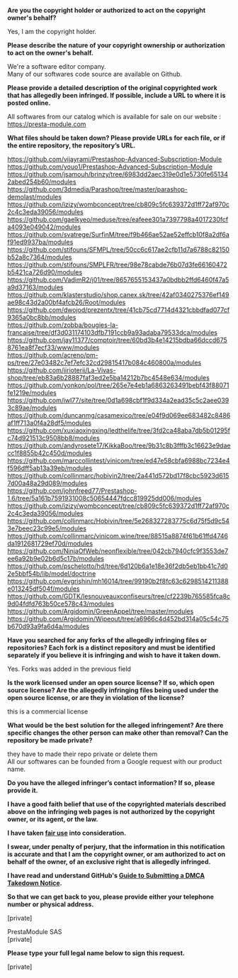 **Are you the copyright holder or authorized to act on the copyright owner's behalf?**

Yes, I am the copyright holder.

**Please describe the nature of your copyright ownership or authorization to act on the owner's behalf.**

We're a software editor company.  
Many of our softwares code source are available on Github.

**Please provide a detailed description of the original copyrighted work that has allegedly been infringed. If possible, include a URL to where it is posted online.**

All softwares from our catalog which is available for sale on our website :  
https://presta-module.com

**What files should be taken down? Please provide URLs for each file, or if the entire repository, the repository’s URL.**

https://github.com/vijayrami/Prestashop-Advanced-Subscription-Module  
https://github.com/youo1/Prestashop-Advanced-Subscription-Module  
https://github.com/jsamouh/brinzy/tree/6983dd2aec319e0d1e5730fe651342abed254b60/modules  
https://github.com/3dmedia/Parashop/tree/master/parashop-demolast/modules  
https://github.com/izizy/wombconcept/tree/cb809c5fc639372d1ff72af970c2c4c3eda39056/modules  
https://github.com/gaelkyeo/meduse/tree/eafeee301a7397798a4017230fcfa4093e049042/modules  
https://github.com/svatrege/SurfinM/tree/f9b466ae52ae52effcb10f8a2df6af91ed9937ba/modules  
https://github.com/stifouns/SFMPL/tree/50cc6c617ae2cfb11d7a6788c82150b52a8c7364/modules  
https://github.com/stifouns/SMPLFR/tree/98e78cabde76b07d3fe66160472b5421ca726d90/modules  
https://github.com/VadimR2/j01/tree/8657655153437a0bdbb2ffd6460f47a5a9d37163/modules  
https://github.com/klasterstudio/shop.canex.sk/tree/42af0340275376ef149ae98c43d2a00bf4afcb26/Root/modules  
https://github.com/dwojod/prezentx/tree/41cb75cd7714d4321cbbdfad077cf9365a0bc8bb/modules  
https://github.com/zobba/bougies-la-francaise/tree/df3d031174103dfb7191ccb9a93adaba79533dca/modules  
https://github.com/jay11377/comptoir/tree/60bd3b4e14215bdba66dccd6758761ea8f7ecf33/www/modules  
https://github.com/acreno/pm-ps/tree/27e03482c7ef7efc32cd29815417b084c460800a/modules  
https://github.com/iirioterii/La-Vivas-shop/tree/eb83a6b28887faf3ed2e5ba14212b7bc4548e634/modules  
https://github.com/yonkon/pol/tree/265e7e4eb1a6863263491bebf43f88071fe1219e/modules  
https://github.com/iwl77/site/tree/0d1a698cbf1f9d334a2ead35c5c2aee0393c89ae/modules  
https://github.com/duncanmg/casamexico/tree/e04f9d069ee683482c8486af1ff713a0f4a28df5/modules  
https://github.com/xuxiaoxingxing/ledthelife/tree/3fd2ca48aba7db5b01295fc74d921513c9508bb8/modules  
https://github.com/andyrosete17/KikkaBoo/tree/9b31c8b3fffb3c16623e9daecc1f8855b42c450d/modules  
https://github.com/marccollintest/vinicom/tree/ed47e58cbfa6988bc7234e4f596dff5ab13a39eb/modules  
https://github.com/collinmarc/hobivin2/tree/2a441d572bd17f8cbc5923d6157d00a48a29d089/modules  
https://github.com/johnfreed77/Prestashop-1.6/tree/5a161b7591931008c50654447fdcc819925dd006/modules  
https://github.com/izizy/wombconcept/tree/cb809c5fc639372d1ff72af970c2c4c3eda39056/modules  
https://github.com/collinmarc/Hobivin/tree/5e268327283775c6d75f5d9c543e7beec23c99e5/modules  
https://github.com/collinmarc/vinicom.wine/tree/88515a8874f61b61ffd4746da1912681729ef70d/modules  
https://github.com/NinjaOfWeb/neonflexible/tree/042cb7940cfc9f3553de7ee6a92b9e02b6d5c17b/modules  
https://github.com/pschelotto/hd/tree/6d120b6a1e18e36f2db5eb1bb41c7d02e5bbf54b/lib/model/doctrine  
https://github.com/evgrishin/mh16014/tree/99190b2f8fc63c6298514211388e013245df504f/modules  
https://github.com/GDTK/lesnouveauxconfiseurs/tree/cf2239b765585fca8c9d04fdfd763b50ce578c43/modules  
https://github.com/Argidomin/GreenAppel/tree/master/modules  
https://github.com/Argidomin/Wipeout/tree/a6966c4d452bd314a05c54c75b670d93a9fa6d4a/modules  

**Have you searched for any forks of the allegedly infringing files or repositories? Each fork is a distinct repository and must be identified separately if you believe it is infringing and wish to have it taken down.**

Yes. Forks was added in the previous field

**Is the work licensed under an open source license? If so, which open source license? Are the allegedly infringing files being used under the open source license, or are they in violation of the license?**

this is a commercial license

**What would be the best solution for the alleged infringement? Are there specific changes the other person can make other than removal? Can the repository be made private?**

they have to made their repo private or delete them  
All our softwares can be founded from a Google request with our product name.

**Do you have the alleged infringer’s contact information? If so, please provide it.**

**I have a good faith belief that use of the copyrighted materials described above on the infringing web pages is not authorized by the copyright owner, or its agent, or the law.**

**I have taken <a href="https://www.lumendatabase.org/topics/22">fair use</a> into consideration.**

**I swear, under penalty of perjury, that the information in this notification is accurate and that I am the copyright owner, or am authorized to act on behalf of the owner, of an exclusive right that is allegedly infringed.**

**I have read and understand GitHub's <a href="https://help.github.com/articles/guide-to-submitting-a-dmca-takedown-notice/">Guide to Submitting a DMCA Takedown Notice</a>.**

**So that we can get back to you, please provide either your telephone number or physical address.**

[private]

PrestaModule SAS  
[private]

**Please type your full legal name below to sign this request.**

[private]
